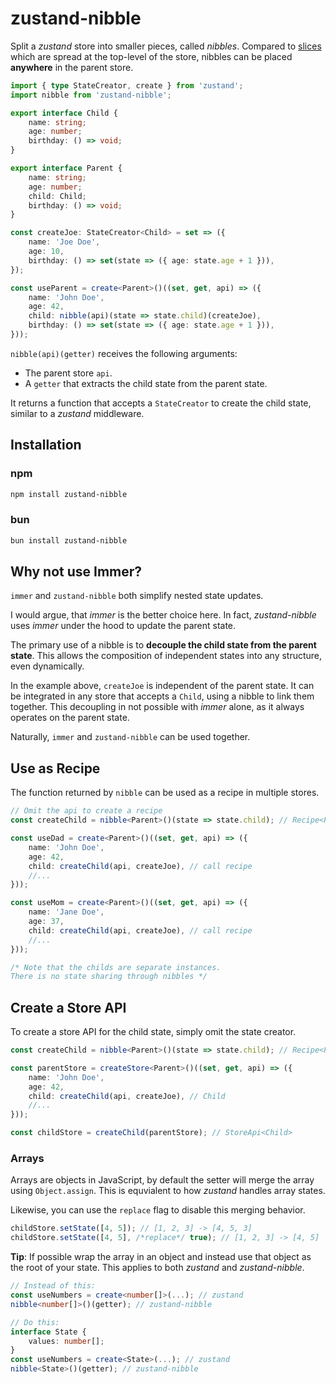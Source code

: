 # zustand-nibble

Split a _zustand_ store into smaller pieces, called _nibbles_.
Compared to [slices](https://docs.pmnd.rs/zustand/guides/slices-pattern) which are spread at the top-level of the store, nibbles can be placed **anywhere** in the parent store.

```typescript
import { type StateCreator, create } from 'zustand';
import nibble from 'zustand-nibble';

export interface Child {
    name: string;
    age: number;
    birthday: () => void;
}

export interface Parent {
    name: string;
    age: number;
    child: Child;
    birthday: () => void;
}

const createJoe: StateCreator<Child> = set => ({
    name: 'Joe Doe',
    age: 10,
    birthday: () => set(state => ({ age: state.age + 1 })),
});

const useParent = create<Parent>()((set, get, api) => ({
    name: 'John Doe',
    age: 42,
    child: nibble(api)(state => state.child)(createJoe),
    birthday: () => set(state => ({ age: state.age + 1 })),
}));
```

`nibble(api)(getter)` receives the following arguments:

-   The parent store `api`.
-   A `getter` that extracts the child state from the parent state.

It returns a function that accepts a `StateCreator` to create the child state, similar to a _zustand_ middleware.

## Installation

### npm

```bash
npm install zustand-nibble
```

### bun

```bash
bun install zustand-nibble
```

## Why not use Immer?

`immer` and `zustand-nibble` both simplify nested state updates.

I would argue, that _immer_ is the better choice here.
In fact, _zustand-nibble_ uses _immer_ under the hood to update the parent state.

The primary use of a nibble is to **decouple the child state from the parent state**. This allows the composition of independent states into any structure, even dynamically.

In the example above, `createJoe` is independent of the parent state. It can be integrated in any store that accepts a `Child`, using a nibble to link them together. This decoupling in not possible with _immer_ alone, as it always operates on the parent state.

Naturally, `immer` and `zustand-nibble` can be used together.

## Use as Recipe

The function returned by `nibble` can be used as a recipe in multiple stores.

```typescript
// Omit the api to create a recipe
const createChild = nibble<Parent>()(state => state.child); // Recipe<Parent, Child>

const useDad = create<Parent>()((set, get, api) => ({
    name: 'John Doe',
    age: 42,
    child: createChild(api, createJoe), // call recipe
    //...
}));

const useMom = create<Parent>()((set, get, api) => ({
    name: 'Jane Doe',
    age: 37,
    child: createChild(api, createJoe), // call recipe
    //...
}));

/* Note that the childs are separate instances.
There is no state sharing through nibbles */
```

## Create a Store API

To create a store API for the child state, simply omit the state creator.

```typescript
const createChild = nibble<Parent>()(state => state.child); // Recipe<Parent, Child>

const parentStore = createStore<Parent>()((set, get, api) => ({
    name: 'John Doe',
    age: 42,
    child: createChild(api, createJoe), // Child
    //...
}));

const childStore = createChild(parentStore); // StoreApi<Child>
```

### Arrays

Arrays are objects in JavaScript, by default the setter will merge the array using `Object.assign`. This is equvialent to how _zustand_ handles array states.

Likewise, you can use the `replace` flag to disable this merging behavior.

```typescript
childStore.setState([4, 5]); // [1, 2, 3] -> [4, 5, 3]
childStore.setState([4, 5], /*replace*/ true); // [1, 2, 3] -> [4, 5]
```

**Tip**: If possible wrap the array in an object and instead use that object as the root of your state. This applies to both _zustand_ and _zustand-nibble_.

```typescript
// Instead of this:
const useNumbers = create<number[]>(...); // zustand
nibble<number[]>()(getter); // zustand-nibble

// Do this:
interface State {
    values: number[];
}
const useNumbers = create<State>(...); // zustand
nibble<State>()(getter); // zustand-nibble
```
